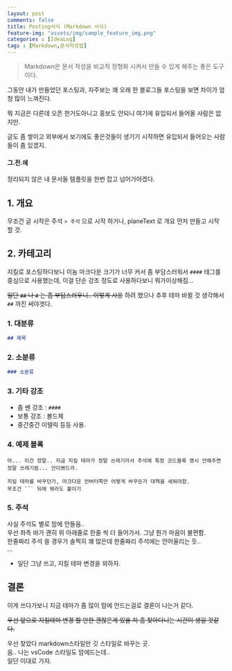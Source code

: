 ```yaml
---
layout: post
comments: false
title: Posting서식 (Markdown 서식)
feature-img: "assets/img/sample_feature_img.png"
categories : [IdeaLog]
tags : [Markdown,문서작성법]
---
```


> Markdown은 문서 작성을 비교적 정형화 시켜서 만들 수 있게 해주는 좋은 도구 이다.

그동안 내가 만들었던 포스팅과, 자주보는 꽤 오래 한 블로그들 포스팅을 보면 차이가 엄청 많이 느껴진다.

뭐 지금은 다른데 오픈 한거도아니고 홍보도 안되니 여기에 유입되서 들어올 사람은 없지만.

글도 좀 쌓이고 외부에서 보기에도 좋은것들이 생기기 시작하면 유입되서 들어오는 사람들이 좀 있겠지.

#### 그.전.에

정리되지 않은 내 문서들 템플릿을 한번 잡고 넘어가야겠다.

## 1. 개요

무조건 글 시작은 주석 ```> 주석``` 으로 시작 하거나, planeText 로 개요 먼저 만들고 시작 할 것.

## 2. 카테고리

지킬로 포스팅하다보니 이놈 마크다운 크기가 너무 커서 좀 부담스러워서 ```####``` 태그를 중심으로 사용했는데, 이걸 단순 강조 정도로 사용하다보니 뭐가이상해짐...

~~일단 ```##``` 나 ```#``` 는 좀 부담스러우니.. 이렇게 사용~~
하려 했으나 추후 테마 바뀔 것 생각해서 ```##``` 까진 써야겟다.

### 1. 대분류

```md
## 제목
```

### 2. 소분류

```md
### 소분류
```

### 3. 기타 강조

- 좀 쎈 강조 : ```####```
- 보통 강조 : 볼드체
- 중간중간 이텔릭 등등 사용.

### 4. 예제 블록

```text
아... 이건 정말.. 지금 지킬 테마가 정말 쓰레기라서 주석에 특정 코드블록 명시 안해주면 정말 쓰레기됨... 안이쁘드라.

지킬 테마를 바꾸던가, 마크다운 컨버터쪽만 어떻게 바꾸든가 대책을 세워야함.
무조건 ``` 뒤에 뭐라도 붙이기
```

### 5. 주석

>
사실 주석도 별로 맘에 안들음..<br/>
우선 좌측 바가 괜히 위 아래줄로 한줄 씩 더 들어가서. 그냥 뭔가 마음이 불편함.<br/>
한줄짜리 주석 쓸 경우가 솔찍히 꽤 많은데 한줄짜리 주석에는 안어울리는 듯..<br/>
...

- 일단 그냥 쓰고, 지킬 테마 변경을 꾀하자.

## 결론

이게 쓰다가보니 지금 테마가 좀 많이 맘에 안드는걸로 결론이 나는거 같다.

~~우선 앞으로 지킬테마 변경 할 만한 괜찮은게 있을 지 좀 찾아다니는 시간이 생길 것같다.~~

우선 찾았다 markdown스타일만 깃 스타일로 바꾸는 곳.<br/>
음.. 나는 vsCode 스타일도 맘에드는데..<br/>
일단 이대로 가자.